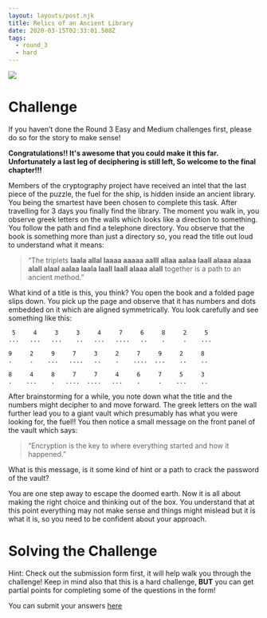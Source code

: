 ```yaml
---
layout: layouts/post.njk
title: Relics of an Ancient Library
date: 2020-03-15T02:33:01.508Z
tags:
  - round_3
  - hard
---
```

![](https://i.pinimg.com/originals/86/57/13/8657132b076c9d91823c1329584d934b.jpg)

# Challenge

If you haven’t done the Round 3 Easy and Medium challenges first, please do so for the story to make sense!

**Congratulations!! It's awesome that you could make it this far. Unfortunately a last leg of deciphering is still left, So welcome to the final chapter!!!**

Members of the cryptography project have received an intel that the last piece of the puzzle, the fuel for the ship, is hidden inside an ancient library. You being the smartest have been chosen to complete this task. After travelling for 3 days you finally find the library. The moment you walk in, you observe greek letters on the walls which looks like a direction to something. You follow the path and find a telephone directory. You observe that the book is something more than just a directory so, you read the title out loud to understand what it means:

> “The triplets
> **laala allal laaaa aaaaa aalll
> allaa aalaa laall alaaa alaaa alall
> alaal aalaa laala laall laall alaaa alall**
> together is a path to an ancient method.”

What kind of a title is this, you think?
You open the book and a folded page slips down. You pick up the page and observe that it has numbers and dots embedded on it which are aligned symmetrically. You look carefully and see something like this:

```
 5     4     3     3     4     7     6     8     2     5     
...   ...   ...    ..   ...   ....   ..    .     .    ...  

9     2     9     7     3     2     7     9     2     8  
.     .    ...   ....   ..    .    ....  ...    ..    ..     

8     4     8     7     7     4     6     7     5     3
.    ...    .   ....  ....   ...    .     .    ...    ..  
```

After brainstorming for a while, you note down what the title and the numbers might decipher to and move forward.
The greek letters on the wall further lead you to a giant vault which presumably has what you were looking for, the fuel!!
You then notice a small message on the front panel of the vault which says:

> “Encryption is the key to where everything started and how it happened.” 

What is this message, is it some kind of hint or a path to crack the password of the vault?
 
You are one step away to escape the doomed earth. Now it is all about making the right choice and thinking out of the box. You understand that at this point everything may not make sense and things might mislead but it is what it is, so you need to be confident about your approach.

# Solving the Challenge

Hint: Check out the submission form first, it will help walk you through the challenge! Keep in mind also that this is a hard challenge, **BUT** you can get partial points for completing some of the questions in the form!

You can submit your answers [here](https://forms.gle/RPTJmXZM5YiYjWmh6)